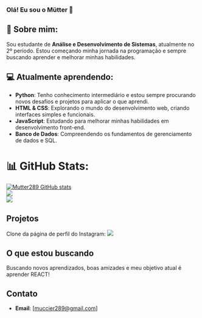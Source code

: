### Olá! Eu sou o Mütter 👋

## 💫 Sobre mim:
Sou estudante de **Análise e Desenvolvimento de Sistemas**, atualmente no 2º período. Estou começando minha jornada na programação e sempre buscando aprender e melhorar minhas habilidades.

## 💻 Atualmente aprendendo:
- **Python**: Tenho conhecimento intermediário e estou sempre procurando novos desafios e projetos para aplicar o que aprendi.
- **HTML & CSS**: Explorando o mundo do desenvolvimento web, criando interfaces simples e funcionais.
- **JavaScript**: Estudando para melhorar minhas habilidades em desenvolvimento front-end.
- **Banco de Dados**: Compreendendo os fundamentos de gerenciamento de dados e SQL.

# 📊 GitHub Stats:
[![Mutter289 GitHub stats](https://github-readme-stats.vercel.app/api?username=Mutter289&theme=radical)](https://github.com/Mutter289/github-readme-stats)<br/>
![](https://github-readme-streak-stats.herokuapp.com/?user=Mutter289&theme=radical&hide_border=false)<br/>
![](https://github-readme-stats.vercel.app/api/top-langs/?username=Mutter289&theme=radical&hide_border=false&include_all_commits=false&count_private=false&layout=compact)

## Projetos
Clone da página de perfil do Instagram:
![](https://mutter289.github.io/MyInstagram/)

## O que estou buscando
Buscando novos aprendizados, boas amizades e meu objetivo atual é aprender REACT!

## Contato
- **Email**: [muccier289@gmail.com]
